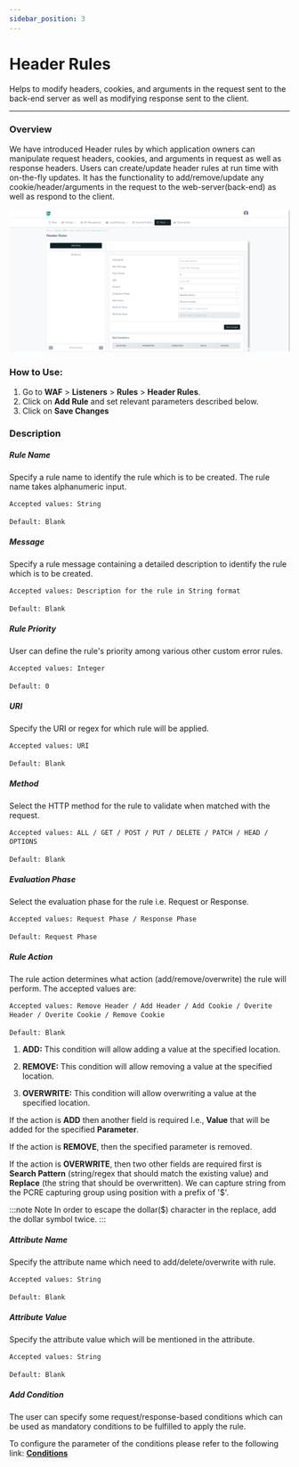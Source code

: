 ```yaml
---
sidebar_position: 3
---
```


# Header Rules
Helps to modify headers, cookies, and arguments in the request sent to the back-end server as well as modifying response sent to the client.

---

### Overview 
We have introduced Header rules by which application owners can manipulate request headers, cookies, and arguments in request as well as response headers. Users can create/update header rules at run time with on-the-fly updates. It has the functionality to add/remove/update any cookie/header/arguments in the request to the web-server(back-end) as well as respond to the client.

![header rules](/img/waf/v8/docs/list_header.png)

### How to Use:
1. Go to **WAF** > **Listeners** > **Rules** > **Header Rules**.
2. Click on **Add Rule** and set relevant parameters described below.
3. Click on **Save Changes**

### Description

##### **Rule Name**

Specify a rule name to identify the rule which is to be created. The rule name takes alphanumeric input.

    Accepted values: String

    Default: Blank

##### **Message**

Specify a rule message containing a detailed description to identify the rule which is to be created.

    Accepted values: Description for the rule in String format

    Default: Blank

##### **Rule Priority**

User can define the rule's priority among various other custom error rules.

    Accepted values: Integer

    Default: 0

##### **URI**

Specify the URI or regex for which rule will be applied. 

    Accepted values: URI

    Default: Blank

##### **Method**

Select the HTTP method for the rule to validate when matched with the request.

    Accepted values: ALL / GET / POST / PUT / DELETE / PATCH / HEAD / OPTIONS

    Default: Blank

##### Evaluation Phase

Select the evaluation phase for the rule i.e. Request or Response.

    Accepted values: Request Phase / Response Phase

    Default: Request Phase

##### **Rule Action**

The rule action determines what action (add/remove/overwrite) the rule will perform. The accepted values are:

    Accepted values: Remove Header / Add Header / Add Cookie / Overite Header / Overite Cookie / Remove Cookie 

    Default: Blank

1) **ADD:** This condition will allow adding a value at the specified location.

2) **REMOVE:** This condition will allow removing a value at the specified location.

3) **OVERWRITE:** This condition will allow overwriting a value at the specified location.

If the action is **ADD** then another field is required I.e., **Value** that will be added for the specified **Parameter**.

If the action is **REMOVE**, then the specified parameter is removed.

If the action is **OVERWRITE**, then two other fields are required first is **Search Pattern** (string/regex that should match the existing value) and **Replace** (the string that should be overwritten). We can capture string from the PCRE capturing group using position with a prefix of '$'. 

:::note Note
 In order to escape the dollar($) character in the replace, add the dollar symbol twice.
:::

##### **Attribute Name**

Specify the attribute name which need to add/delete/overwrite with rule.

    Accepted values: String

    Default: Blank

##### **Attribute Value**

Specify the attribute value which will be mentioned in the attribute.

    Accepted values: String

    Default: Blank

##### **Add Condition**

The user can specify some request/response-based conditions which can be used as mandatory conditions to be fulfilled to apply the rule.

To configure the parameter of the conditions please refer to the following link: [**Conditions**](/cloud/waf/listener/rules/ruleCond)